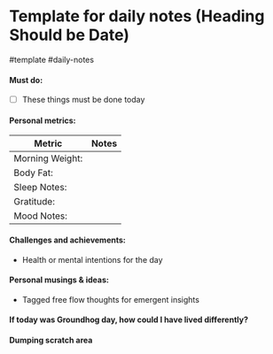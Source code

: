 # Template for daily notes (Heading Should be Date)
#template #daily-notes

#### Must do:
- [ ] These things must be done today

#### Personal metrics:
| Metric | Notes |
|---|---|
| Morning Weight: |     |  
| Body Fat:               |     | 
| Sleep Notes:        |     | 
| Gratitude:			|     |
| Mood Notes:        |     | 

#### Challenges and achievements:
- Health or mental intentions for the day


#### Personal musings & ideas:
- Tagged free flow thoughts for emergent insights

#### If today was Groundhog day, how could I have lived differently?

#### Dumping scratch area

